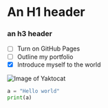 # An H1 header
### an h3 header
- [ ] Turn on GitHub Pages
- [ ] Outline my portfolio
- [x] Introduce myself to the world

![Image of Yaktocat](https://octodex.github.com/images/yaktocat.png)

```python
a = "Hello world"
print(a)
```
